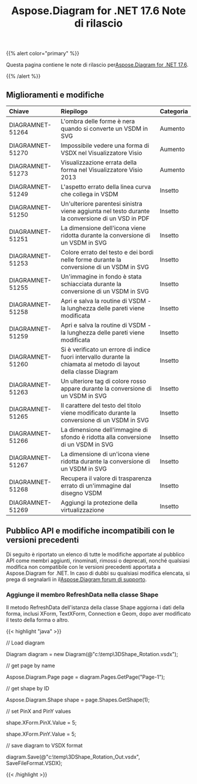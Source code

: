 ﻿---
title: Aspose.Diagram for .NET 17.6 Note di rilascio
type: docs
weight: 70
url: /it/net/aspose-diagram-for-net-17-6-release-notes/
---
{{% alert color="primary" %}} 

 Questa pagina contiene le note di rilascio per[Aspose.Diagram for .NET 17.6](https://www.nuget.org/packages/Aspose.Diagram/17.6.0).

{{% /alert %}} 
## **Miglioramenti e modifiche**

|**Chiave**|**Riepilogo**|**Categoria**|
|:- |:- |:- |
|DIAGRAMNET-51264|L'ombra delle forme è nera quando si converte un VSDM in SVG|Aumento|
|DIAGRAMNET-51270|Impossibile vedere una forma di VSDX nel Visualizzatore Visio|Aumento|
|DIAGRAMNET-51273|Visualizzazione errata della forma nel Visualizzatore Visio 2013|Aumento|
|DIAGRAMNET-51249|L'aspetto errato della linea curva che collega in VSDM|Insetto|
|DIAGRAMNET-51250|Un'ulteriore parentesi sinistra viene aggiunta nel testo durante la conversione di un VSD in PDF|Insetto|
|DIAGRAMNET-51251|La dimensione dell'icona viene ridotta durante la conversione di un VSDM in SVG|Insetto|
|DIAGRAMNET-51253|Colore errato del testo e dei bordi nelle forme durante la conversione di un VSDM in SVG|Insetto|
|DIAGRAMNET-51255|Un'immagine in fondo è stata schiacciata durante la conversione di un VSDM in SVG|Insetto|
|DIAGRAMNET-51258|Apri e salva la routine di VSDM - la lunghezza delle pareti viene modificata|Insetto|
|DIAGRAMNET-51259|Apri e salva la routine di VSDM - la lunghezza delle pareti viene modificata|Insetto|
|DIAGRAMNET-51260|Si è verificato un errore di indice fuori intervallo durante la chiamata al metodo di layout della classe Diagram|Insetto|
|DIAGRAMNET-51263|Un ulteriore tag di colore rosso appare durante la conversione di un VSDM in SVG|Insetto|
|DIAGRAMNET-51265|Il carattere del testo del titolo viene modificato durante la conversione di un VSDM in SVG|Insetto|
|DIAGRAMNET-51266|La dimensione dell'immagine di sfondo è ridotta alla conversione di un VSDM in SVG|Insetto|
|DIAGRAMNET-51267|La dimensione di un'icona viene ridotta durante la conversione di un VSDM in SVG|Insetto|
|DIAGRAMNET-51268|Recupera il valore di trasparenza errato di un'immagine dal disegno VSDM|Insetto|
|DIAGRAMNET-51269|Aggiungi la protezione della virtualizzazione|Insetto|
## **Pubblico API e modifiche incompatibili con le versioni precedenti**
Di seguito è riportato un elenco di tutte le modifiche apportate al pubblico API come membri aggiunti, rinominati, rimossi o deprecati, nonché qualsiasi modifica non compatibile con le versioni precedenti apportata a Aspose.Diagram for .NET. In caso di dubbi su qualsiasi modifica elencata, si prega di segnalarli in il[Aspose.Diagram forum di supporto](https://forum.aspose.com/c/diagram/17).
### **Aggiunge il membro RefreshData nella classe Shape**
Il metodo RefreshData dell'istanza della classe Shape aggiorna i dati della forma, inclusi XForm, TextXForm, Connection e Geom, dopo aver modificato il testo della forma o altro.

{{< highlight "java" >}}

 // Load diagram

Diagram diagram = new Diagram(@"c:\temp\3DShape_Rotation.vsdx");

// get page by name

Aspose.Diagram.Page page = diagram.Pages.GetPage("Page-1");

// get shape by ID

Aspose.Diagram.Shape shape = page.Shapes.GetShape(1);

// set PinX and PinY values

shape.XForm.PinX.Value = 5;

shape.XForm.PinY.Value = 5;

// save diagram to VSDX format

diagram.Save(@"c:\temp\3DShape_Rotation_Out.vsdx", SaveFileFormat.VSDX);

{{< /highlight >}}
